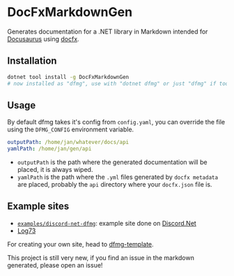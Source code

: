 # DocFxMarkdownGen

Generates documentation for a .NET library in Markdown intended for [Docusaurus](https://docusaurus.io/) using [docfx](https://github.com/dotnet/docfx).

## Installation

```sh
dotnet tool install -g DocFxMarkdownGen
# now installed as "dfmg", use with "dotnet dfmg" or just "dfmg" if tools are in PATH
```

## Usage

By default dfmg takes it's config from `config.yaml`, you can override the file using the `DFMG_CONFIG` environment variable.

```yaml
outputPath: /home/jan/whatever/docs/api
yamlPath: /home/jan/gen/api
```

- `outputPath` is the path where the generated documentation will be placed, it is always wiped.
- `yamlPath` is the path where the `.yml` files generated by `docfx metadata` are placed, probably the `api` directory where your `docfx.json` file is.

## Example sites

- [`examples/discord-net-dfmg`](https://discord-net-dfmg.jan0660.dev/api): example site done on [Discord.Net](https://github.com/discord-net/Discord.Net)
- [Log73](https://latest-log73.jan0660.dev/api)

For creating your own site, head to [dfmg-template](https://github.com/Jan0660/dfmg-template).

This project is still very new, if you find an issue in the markdown generated, please open an issue!
